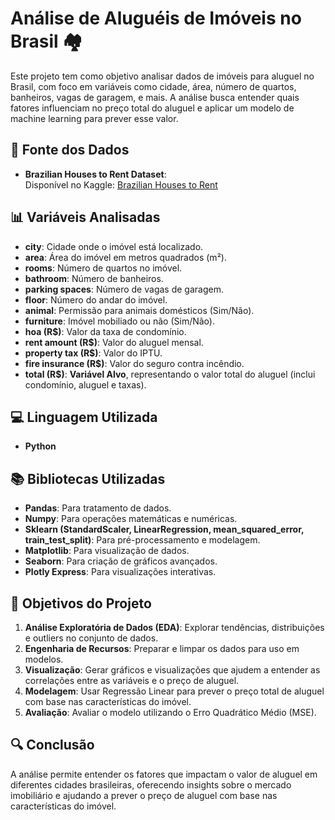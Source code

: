 # Análise de Aluguéis de Imóveis no Brasil 🏘️

Este projeto tem como objetivo analisar dados de imóveis para aluguel no Brasil, com foco em variáveis como cidade, área, número de quartos, banheiros, vagas de garagem, e mais. A análise busca entender quais fatores influenciam no preço total do aluguel e aplicar um modelo de machine learning para prever esse valor.

## 📂 Fonte dos Dados
- **Brazilian Houses to Rent Dataset**:  
  Disponível no Kaggle: [Brazilian Houses to Rent](https://www.kaggle.com/datasets/rubenssjr/brasilian-houses-to-rent)

## 📊 Variáveis Analisadas
- **city**: Cidade onde o imóvel está localizado.
- **area**: Área do imóvel em metros quadrados (m²).
- **rooms**: Número de quartos no imóvel.
- **bathroom**: Número de banheiros.
- **parking spaces**: Número de vagas de garagem.
- **floor**: Número do andar do imóvel.
- **animal**: Permissão para animais domésticos (Sim/Não).
- **furniture**: Imóvel mobiliado ou não (Sim/Não).
- **hoa (R$)**: Valor da taxa de condomínio.
- **rent amount (R$)**: Valor do aluguel mensal.
- **property tax (R$)**: Valor do IPTU.
- **fire insurance (R$)**: Valor do seguro contra incêndio.
- **total (R$)**: **Variável Alvo**, representando o valor total do aluguel (inclui condomínio, aluguel e taxas).

## 💻 Linguagem Utilizada

- **Python**

## 📚 Bibliotecas Utilizadas

- **Pandas**: Para tratamento de dados.
- **Numpy**: Para operações matemáticas e numéricas.
- **Sklearn (StandardScaler, LinearRegression, mean_squared_error, train_test_split)**: Para pré-processamento e modelagem.
- **Matplotlib**: Para visualização de dados.
- **Seaborn**: Para criação de gráficos avançados.
- **Plotly Express**: Para visualizações interativas.

## 🎯 Objetivos do Projeto

1. **Análise Exploratória de Dados (EDA)**: Explorar tendências, distribuições e outliers no conjunto de dados.
2. **Engenharia de Recursos**: Preparar e limpar os dados para uso em modelos.
3. **Visualização**: Gerar gráficos e visualizações que ajudem a entender as correlações entre as variáveis e o preço de aluguel.
4. **Modelagem**: Usar Regressão Linear para prever o preço total de aluguel com base nas características do imóvel.
5. **Avaliação**: Avaliar o modelo utilizando o Erro Quadrático Médio (MSE).

## 🔍 Conclusão
A análise permite entender os fatores que impactam o valor de aluguel em diferentes cidades brasileiras, oferecendo insights sobre o mercado imobiliário e ajudando a prever o preço de aluguel com base nas características do imóvel.
